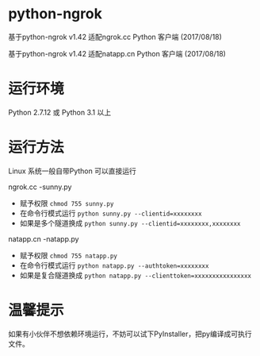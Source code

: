 # python-ngrok
基于python-ngrok v1.42 适配ngrok.cc Python 客户端 (2017/08/18)

基于python-ngrok v1.42 适配natapp.cn Python 客户端 (2017/08/18)

# 运行环境
Python 2.7.12 或 Python 3.1 以上

# 运行方法
Linux 系统一般自带Python 可以直接运行

ngrok.cc -sunny.py
- 赋予权限 `chmod 755 sunny.py`
- 在命令行模式运行 `python sunny.py --clientid=xxxxxxxx`
- 如果是多个隧道换成 `python sunny.py --clientid=xxxxxxxx,xxxxxxxx`

natapp.cn -natapp.py
- 赋予权限 `chmod 755 natapp.py`
- 在命令行模式运行 `python natapp.py --authtoken=xxxxxxxx`
- 如果是复合隧道换成 `python natapp.py --clienttoken=xxxxxxxxxxxxxxxx`

# 温馨提示
如果有小伙伴不想依赖环境运行，不妨可以试下PyInstaller，把py编译成可执行文件。

